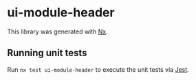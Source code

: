 # ui-module-header

This library was generated with [Nx](https://nx.dev).

## Running unit tests

Run `nx test ui-module-header` to execute the unit tests via [Jest](https://jestjs.io).
